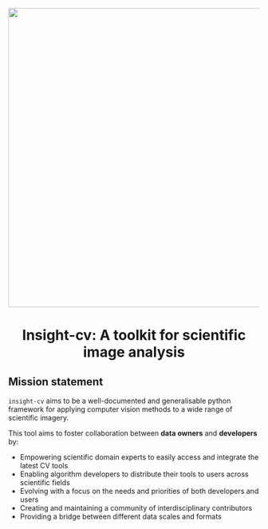 <p align="center">
  <img src="https://i.imgur.com/vyXUpga.png" width="600">
   <b>
    <center> <h1>Insight-cv: A toolkit for scientific image analysis</h1> </center>
   </b>
</p>

## Mission statement 
`insight-cv` aims to be a well-documented and generalisable python framework for applying computer vision methods to a wide range of scientific imagery.

This tool aims to foster collaboration between **data owners** and **developers** by:
* Empowering scientific domain experts to easily access and integrate the latest CV tools
* Enabling algorithm developers to distribute their tools to users across scientific fields
* Evolving with a focus on the needs and priorities of both developers and users
* Creating and maintaining a community of interdisciplinary contributors
* Providing a bridge between different data scales and formats
